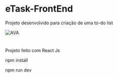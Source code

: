 # eTask-FrontEnd
Projeto desenvolvido para criação de uma to-do list

![AVA](https://user-images.githubusercontent.com/85909017/226635255-3072952e-301a-4dba-8f45-a3206f9b0928.gif)

# 
Projeto feito com React Js

npm install

npm run dev
